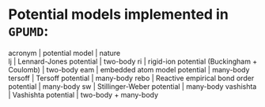 #  Potential models implemented in `GPUMD`:

acronym   | potential model                             | nature                       
lj        | Lennard-Jones potential                     | two-body
ri        | rigid-ion potential (Buckingham + Coulomb)  | two-body
eam       | embedded atom model potential               | many-body
tersoff   | Tersoff potential                           | many-body
rebo      | Reactive empirical bond order potential     | many-body
sw        | Stillinger-Weber potential                  | many-body
vashishta | Vashishta potential                         | two-body + many-body
